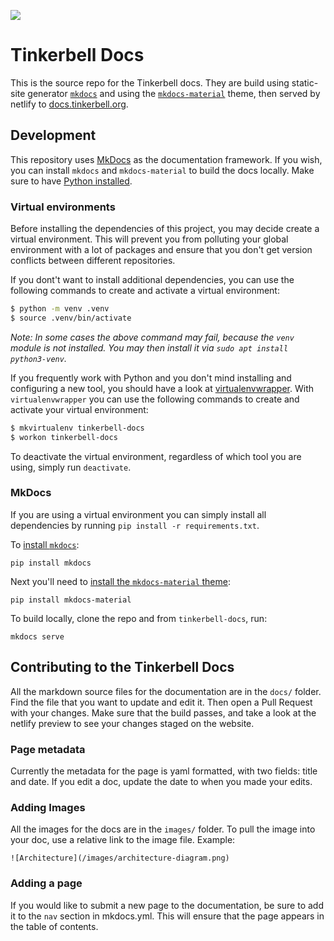 ![](https://img.shields.io/badge/Stability-Experimental-red.svg)

# Tinkerbell Docs

This is the source repo for the Tinkerbell docs. They are build using static-site generator [`mkdocs`](https://www.mkdocs.org/) and using the [`mkdocs-material`](https://squidfunk.github.io/mkdocs-material/) theme, then served by netlify to [docs.tinkerbell.org](https://docs.tinkerbell.org/). 

## Development

This repository uses [MkDocs](https://www.mkdocs.org/) as the documentation framework. If you wish, you can install `mkdocs` and `mkdocs-material` to build the docs locally. Make sure to have [Python installed](https://www.python.org/downloads/).

### Virtual environments

Before installing the dependencies of this project, you may decide create a virtual environment. This will prevent you from polluting your global environment with a lot of packages and ensure that you don't get version conflicts between different repositories.

If you dont't want to install additional dependencies, you can use the following commands to create and activate a virtual environment:

```bash
$ python -m venv .venv
$ source .venv/bin/activate
```

_Note: In some cases the above command may fail, because the `venv` module is not installed. You may then install it via `sudo apt install python3-venv`._

If you frequently work with Python and you don't mind installing and configuring a new tool, you should have a look at [virtualenvwrapper](https://virtualenvwrapper.readthedocs.io/en/latest/). With `virtualenvwrapper` you can use the following commands to create and activate your virtual environment:

```bash
$ mkvirtualenv tinkerbell-docs
$ workon tinkerbell-docs
```

To deactivate the virtual environment, regardless of which tool you are using, simply run `deactivate`.

### MkDocs

If you are using a virtual environment you can simply install all dependencies by running `pip install -r requirements.txt`.

To [install `mkdocs`](https://www.mkdocs.org/#installation):

`pip install mkdocs`

Next you'll need to [install the `mkdocs-material` theme](https://squidfunk.github.io/mkdocs-material/getting-started/#installation):

`pip install mkdocs-material`

To build locally, clone the repo and from `tinkerbell-docs`, run:

`mkdocs serve`

## Contributing to the Tinkerbell Docs

All the markdown source files for the documentation are in the `docs/` folder. Find the file that you want to update and edit it. Then open a Pull Request with your changes. Make sure that the build passes, and take a look at the netlify preview to see your changes staged on the website.

### Page metadata

Currently the metadata for the page is yaml formatted, with two fields: title and date. If you edit a doc, update the date to when you made your edits. 

### Adding Images

All the images for the docs are in the `images/` folder. To pull the image into your doc, use a relative link to the image file. Example:

```
![Architecture](/images/architecture-diagram.png)
```

### Adding a page

If you would like to submit a new page to the documentation, be sure to add it to the `nav` section in mkdocs.yml. This will ensure that the page appears in the table of contents.